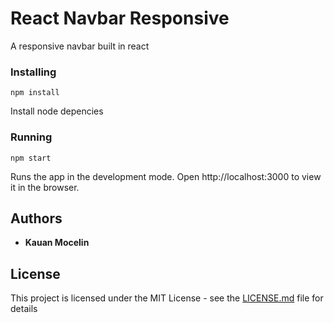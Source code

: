 # React Navbar Responsive

A responsive navbar built in react

### Installing

```
npm install
```
Install node depencies

### Running

```
npm start
```

Runs the app in the development mode.
Open http://localhost:3000 to view it in the browser.


## Authors

* **Kauan Mocelin**

## License

This project is licensed under the MIT License - see the [LICENSE.md](LICENSE.md) file for details
